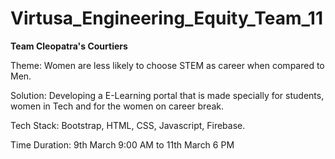 # Virtusa_Engineering_Equity_Team_11
**Team Cleopatra's Courtiers**

Theme: Women are less likely to choose STEM as career when compared to Men.

Solution: Developing a E-Learning portal that is made specially for students, women in Tech and for the women on career break.

Tech Stack: Bootstrap, HTML, CSS, Javascript, Firebase.

Time Duration: 9th March 9:00 AM to 11th March 6 PM
